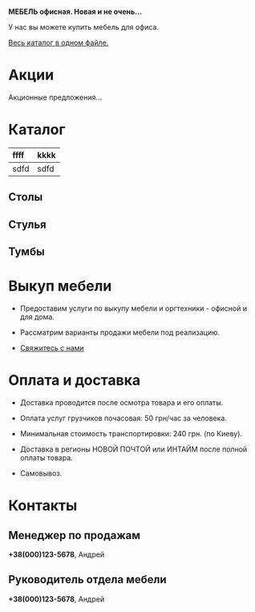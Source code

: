 **МЕБЕЛЬ офисная. Новая и не очень...**

У нас вы можете купить мебель для офиса.

[Весь каталог в одном файле.](https://github.com/mebel-bu/mebel-bu.github.io/raw/master/mebel-bu.pdf)

# Акции

Акционные предложения...

# Каталог

|ffff|kkkk|
|:---|:---|
|sdfd|sdfd|

## Столы

## Стулья

## Тумбы
 
# Выкуп мебели

- Предоставим услуги по выкупу мебели и оргтехники - офисной и для дома.

- Рассматрим варианты продажи мебели под реализацию.

- [Свяжитесь с нами](Контакты)

# Оплата и доставка

- Доставка проводится после осмотра товара и его оплаты.

- Оплата услуг грузчиков почасовая: 50 грн/час за человека.

- Минимальная стоимость транспортировки: 240 грн. (по Киеву).

- Доставка в регионы НОВОЙ ПОЧТОЙ или ИНТАЙМ после полной оплаты товара.

- Самовывоз.
 
# Контакты

## Менеджер по продажам

**+38(000)123-5678**, Андрей

## Руководитель отдела мебели

**+38(000)123-5678**, Андрей
